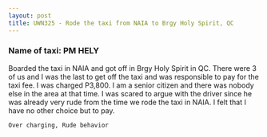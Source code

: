 ```yaml
---
layout: post
title: UWN325 - Rode the taxi from NAIA to Brgy Holy Spirit, QC
---
```


### Name of taxi: PM HELY

Boarded the taxi in NAIA and got off in Brgy Holy Spirit in QC. There were 3 of us and I was the last to get off the taxi and was responsible to pay for the taxi fee. I was  charged P3,800. I am a senior citizen and there was nobody else in the area at that time. I was scared to argue with the driver since he was already very rude from the time we rode the taxi in NAIA. I felt that I have no other choice but to pay.

```Over charging, Rude behavior```
